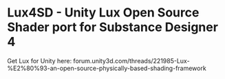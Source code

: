 Lux4SD - Unity Lux Open Source Shader port for Substance Designer 4
======

Get Lux for Unity here:
forum.unity3d.com/threads/221985-Lux-%E2%80%93-an-open-source-physically-based-shading-framework

